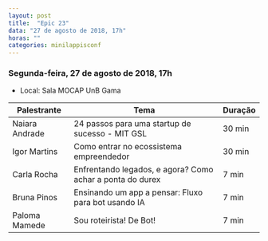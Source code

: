 ```yaml
---
layout: post
title:  "Epic 23"
data: "27 de agosto de 2018, 17h"
horas: ""
categories: minilappisconf
---
```


### Segunda-feira, 27 de agosto de 2018, 17h

* Local: Sala MOCAP UnB Gama

| Palestrante    | Tema                                                      | Duração |
| -------------- | --------------------------------------------------------- | ------- |
| Naiara Andrade | 24 passos para uma startup de sucesso - MIT GSL           | 30 min  |
| Igor Martins   | Como entrar no ecossistema empreendedor                   | 30 min  |
| Carla Rocha    | Enfrentando legados, e agora? Como achar a ponta do durex | 7 min   |
| Bruna Pinos    | Ensinando um app a pensar: Fluxo para bot usando IA       | 7 min   |
| Paloma Mamede  | Sou roteirista! De Bot!                                   | 7 min   |
